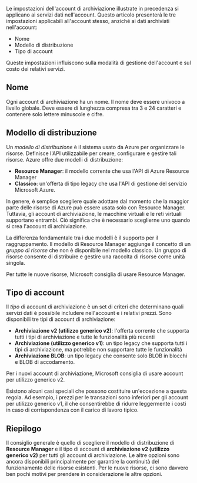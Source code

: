 Le impostazioni dell'account di archiviazione illustrate in precedenza si applicano ai servizi dati nell'account. Questo articolo presenterà le tre impostazioni applicabili all'account stesso, anziché ai dati archiviati nell'account:

- Nome
- Modello di distribuzione
- Tipo di account

Queste impostazioni influiscono sulla modalità di gestione dell'account e sul costo dei relativi servizi.

## <a name="name"></a>Nome

Ogni account di archiviazione ha un nome. Il nome deve essere univoco a livello globale. Deve essere di lunghezza compresa tra 3 e 24 caratteri e contenere solo lettere minuscole e cifre.

## <a name="deployment-model"></a>Modello di distribuzione

Un _modello di distribuzione_ è il sistema usato da Azure per organizzare le risorse. Definisce l'API utilizzabile per creare, configurare e gestire tali risorse. Azure offre due modelli di distribuzione:

- **Resource Manager**: il modello corrente che usa l'API di Azure Resource Manager
- **Classico**: un'offerta di tipo legacy che usa l'API di gestione del servizio Microsoft Azure.

In genere, è semplice scegliere quale adottare dal momento che la maggior parte delle risorse di Azure può essere usata solo con Resource Manager. Tuttavia, gli account di archiviazione, le macchine virtuali e le reti virtuali supportano entrambi. Ciò significa che è necessario sceglierne uno quando si crea l'account di archiviazione.

La differenza fondamentale tra i due modelli è il supporto per il raggruppamento. Il modello di Resource Manager aggiunge il concetto di un _gruppo di risorse_ che non è disponibile nel modello classico. Un gruppo di risorse consente di distribuire e gestire una raccolta di risorse come unità singola.

Per tutte le nuove risorse, Microsoft consiglia di usare Resource Manager.

## <a name="account-kind"></a>Tipo di account

Il _tipo_ di account di archiviazione è un set di criteri che determinano quali servizi dati è possibile includere nell'account e i relativi prezzi. Sono disponibili tre tipi di account di archiviazione:

- **Archiviazione v2 (utilizzo generico v2)**: l'offerta corrente che supporta tutti i tipi di archiviazione e tutte le funzionalità più recenti
- **Archiviazione (utilizzo generico v1)**: un tipo legacy che supporta tutti i tipi di archiviazione, ma potrebbe non supportare tutte le funzionalità
- **Archiviazione BLOB**: un tipo legacy che consente solo BLOB in blocchi e BLOB di accodamento.

Per i nuovi account di archiviazione, Microsoft consiglia di usare account per utilizzo generico v2.

Esistono alcuni casi speciali che possono costituire un'eccezione a questa regola. Ad esempio, i prezzi per le transazioni sono inferiori per gli account per utilizzo generico v1, il che consentirebbe di ridurre leggermente i costi in caso di corrispondenza con il carico di lavoro tipico.

## <a name="summary"></a>Riepilogo

Il consiglio generale è quello di scegliere il modello di distribuzione di **Resource Manager** e il tipo di account di **archiviazione v2 (utilizzo generico v2)** per tutti gli account di archiviazione. Le altre opzioni sono ancora disponibili principalmente per garantire la continuità del funzionamento delle risorse esistenti. Per le nuove risorse, ci sono davvero ben pochi motivi per prendere in considerazione le altre opzioni.